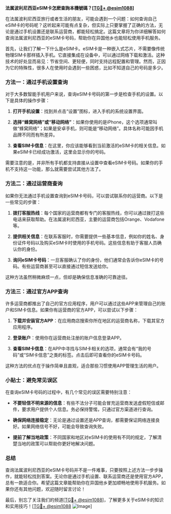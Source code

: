 **法属波利尼西亚eSIM卡怎麽查詢本機號碼？[[TG💪+ @esim1088](https://t.me/s/esim1088)]**

在法属波利尼西亚旅行或者生活的朋友，可能会遇到一个问题：如何查询自己eSIM卡的号码呢？这听起来可能有点复杂，但实际上只要掌握了正确的方法，无论是通过手机设置还是联系运营商，都能轻松搞定。这篇文章将为你详细解答如何查询法属波利尼西亚的eSIM卡号码，帮助你在异国他乡也能轻松使用手机服务。

首先，让我们了解一下什么是eSIM卡。eSIM卡是一种嵌入式芯片，不需要像传统物理SIM卡那样插入手机。它直接集成在设备中，可以通过网络下载和激活。这种技术的好处显而易见：节省空间、更轻便，同时支持远程配置和管理。然而，正因为它的特殊性，很多人在使用时会遇到一些困惑，比如不知道自己的号码是多少。

### 方法一：通过手机设置查询

对于大多数智能手机用户来说，查询eSIM卡号码的第一步是检查手机的设置。以下是具体的操作步骤：

1. **打开手机设置**：找到并点击“设置”图标，进入手机的系统设置界面。
   
2. **选择“蜂窝网络”或“移动网络”**：如果你使用的是iPhone，这个选项通常叫做“蜂窝网络”；如果是安卓手机，则可能是“移动网络”。具体名称可能因手机品牌不同而有所差异。

3. **查看SIM卡信息**：在这里，你应该能够看到当前激活的eSIM卡的相关信息。如果eSIM卡已经成功激活，这里会显示你的号码。

需要注意的是，并非所有手机都支持直接从设置中查看eSIM卡号码。如果你的手机不支持这一功能，那么就需要尝试其他方法了。

### 方法二：通过运营商查询

如果你无法通过手机设置查询到eSIM卡号码，可以尝试联系你的运营商。以下是一些常见的步骤：

1. **拨打客服热线**：每个国家的运营商都有专门的客服热线，你可以通过拨打这些电话来获取帮助。在法属波利尼西亚，主要的运营商包括Orange、Vodafone等。

2. **提供相关信息**：在联系客服时，你需要提供一些基本信息，例如你的姓名、身份证件号码以及购买eSIM卡时使用的手机号码。这些信息有助于客服人员确认你的身份。

3. **询问eSIM卡号码**：一旦客服确认了你的身份，他们通常会告诉你eSIM卡的号码。有些运营商甚至可以直接通过短信发送给你。

这种方法虽然稍微麻烦一点，但却是确保信息准确的可靠途径。

### 方法三：通过官方APP查询

许多运营商都推出了自己的官方应用程序，用户可以通过这些APP来管理自己的账户和SIM卡信息。如果你有运营商的官方APP，可以尝试以下步骤：

1. **下载并安装官方APP**：在应用商店搜索你所在地区的运营商名称，下载其官方应用程序。

2. **登录账户**：使用你在运营商处注册的账户信息登录APP。

3. **查看SIM卡信息**：在APP中寻找与SIM卡相关的选项，通常会有“我的号码”或“SIM卡信息”之类的标签。点击后即可查看你的eSIM卡号码。

这种方法的优点在于操作简单且直观，适合那些习惯使用APP管理生活的用户。

### 小贴士：避免常见误区

在查询eSIM卡号码的过程中，有几个常见的误区需要特别注意：

- **不要轻信不明来源的信息**：有些不法分子可能会冒充运营商发送虚假短信或邮件，要求用户提供个人信息。务必保持警惕，只通过官方渠道进行查询。
  
- **确保网络连接稳定**：无论是通过设置还是APP查询，都需要保证网络连接良好。如果网络信号不好，可能会导致查询失败。

- **提前了解当地政策**：不同国家和地区对eSIM卡的使用有不同的规定，了解清楚当地的政策可以帮助你更好地解决问题。

### 总结

查询法属波利尼西亚的eSIM卡号码并不是一件难事，只要按照上述方法一步步操作，就能轻松找到答案。无论你是通过手机设置、联系运营商还是使用官方APP，总有一款适合你。希望这篇文章能帮助你在异国他乡更加顺畅地使用手机服务。如果你还有其他问题，欢迎随时留言讨论！

最后，别忘了关注我们的频道[[TG💪+ @esim1088](https://t.me/s/esim1088)]，了解更多关于eSIM卡的知识和实用技巧！[[TG💪+ @esim1088](https://t.me/s/esim1088) ![Image](https://i.postimg.cc/4NQfJmqS/Snipaste-2025-05-13-00-14-12.png)]